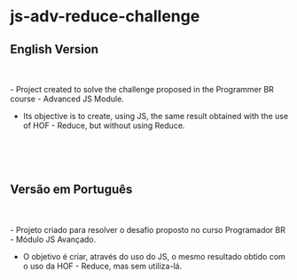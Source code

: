 # js-adv-reduce-challenge

<h2>English Version</h2>
<br>
<br>
- Project created to solve the challenge proposed in the Programmer BR course - Advanced JS Module.

- Its objective is to create, using JS, the same result obtained with the use of HOF - Reduce, but without using Reduce.
<br>
<br>
<br>

<h2>Versão em Português</h2>
<br>
<br>
- Projeto criado para resolver o desafio proposto no curso Programador BR - Módulo JS Avançado.

- O objetivo é criar, através do uso do JS, o mesmo resultado obtido com o uso da HOF - Reduce, mas sem utiliza-lá. 
<br>
<br>
<br>
